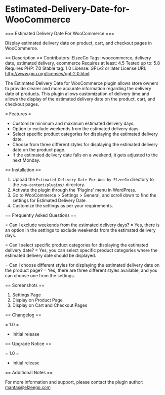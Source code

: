 # Estimated-Delivery-Date-for-WooCommerce
=== Estimated Delivery Date For WooCommerce ===

Display estimated delivery date on product, cart, and checkout pages in WooCommerce.

== Description ==
Contributors: ElzeeGo
Tags: woocommerce, delivery date, estimated delivery, ecommerce
Requires at least: 4.5
Tested up to: 5.8
Requires PHP: 7.0
Stable tag: 1.0
License: GPLv2 or later
License URI: http://www.gnu.org/licenses/gpl-2.0.html

The Estimated Delivery Date for WooCommerce plugin allows store owners to provide clearer and more accurate information regarding the delivery date of products. This plugin allows customization of delivery time and allows the display of the estimated delivery date on the product, cart, and checkout pages.

= Features =

* Customize minimum and maximum estimated delivery days.
* Option to exclude weekends from the estimated delivery days.
* Select specific product categories for displaying the estimated delivery date.
* Choose from three different styles for displaying the estimated delivery date on the product page.
* If the estimated delivery date falls on a weekend, it gets adjusted to the next Monday.

== Installation ==

1. Upload the `Estimated Delivery Date For Woo by ElzeeGo` directory to the `/wp-content/plugins/` directory.
2. Activate the plugin through the 'Plugins' menu in WordPress.
3. Go to WooCommerce > Settings > General, and scroll down to find the settings for Estimated Delivery Date.
4. Customize the settings as per your requirements.

== Frequently Asked Questions ==

= Can I exclude weekends from the estimated delivery days? =
Yes, there is an option in the settings to exclude weekends from the estimated delivery days.

= Can I select specific product categories for displaying the estimated delivery date? =
Yes, you can select specific product categories where the estimated delivery date should be displayed.

= Can I choose different styles for displaying the estimated delivery date on the product page? =
Yes, there are three different styles available, and you can choose one from the settings.

== Screenshots ==

1. Settings Page
2. Display on Product Page
3. Display on Cart and Checkout Pages

== Changelog ==

= 1.0 =
* Initial release

== Upgrade Notice ==

= 1.0 =
* Initial release

== Additional Notes ==

For more information and support, please contact the plugin author: mantas@elzeego.com

